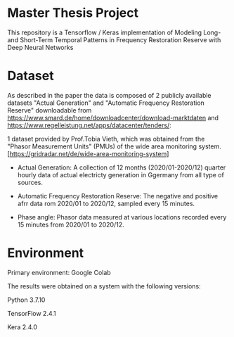 # Master Thesis Project

This repository is a Tensorflow / Keras implementation of Modeling Long- and Short-Term Temporal Patterns in Frequency Restoration Reserve with Deep Neural Networks

# Dataset

As described in the paper the data is composed of 2 publicly available datasets "Actual Generation" and "Automatic Frequency Restoration Reserve" downloadable from https://www.smard.de/home/downloadcenter/download-marktdaten and https://www.regelleistung.net/apps/datacenter/tenders/:

1 dataset provided by Prof.Tobia Vieth, which was obtained from the "Phasor Measurement Units" (PMUs) of the wide area monitoring system.[https://gridradar.net/de/wide-area-monitoring-system] 

- Actual Generation: A collection of 12 months (2020/01-2020/12) quarter hourly data of actual electricty generation in Ggermany from all type of sources.

- Automatic Frequency Restoration Reserve: The negative and positive afrr data rom 2020/01 to 2020/12, sampled every 15 minutes.

- Phase angle: Phasor data measured at various locations recorded every 15 minutes from 2020/01 to 2020/12.

# Environment

Primary environment: Google Colab

The results were obtained on a system with the following versions:

Python 3.7.10

TensorFlow 2.4.1

Kera 2.4.0

